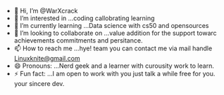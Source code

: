 - 👋 Hi, I’m @WarXcrack
- 👀 I’m interested in ...coding callobrating learning
- 🌱 I’m currently learning ...Data science with cs50 and opensources
- 💞️ I’m looking to collaborate on ...value addition for the support towarc achievements commitments and persitance.
- 📫 How to reach me ...hye! team you can contact me via mail handle Linuxknite@gmail.com
- 😄 Pronouns: ...Nerd geek and a learner with curousity work to learn.
- ⚡ Fun fact: ...I am open to work with you just talk a while free for you. your sincere dev.

<!---
WarXcrack/WarXcrack is a ✨ special ✨ repository because its `README.md` (this file) appears on your GitHub profile.
You can click the Preview link to take a look at your changes.
--->
